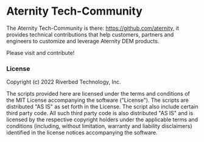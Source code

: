 # Aternity Tech-Community

The Aternity Tech-Community is there: https://github.com/aternity, it provides technical contributions that help customers, partners and engineers to customize and leverage Aternity DEM products.

Please visit and contribute!

### License

Copyright (c) 2022 Riverbed Technology, Inc.

The scripts provided here are licensed under the terms and conditions of the MIT License accompanying the software ("License"). The scripts are distributed "AS IS" as set forth in the License. The script also include certain third party code. All such third party code is also distributed "AS IS" and is licensed by the respective copyright holders under the applicable terms and conditions (including, without limitation, warranty and liability disclaimers) identified in the license notices accompanying the software.
